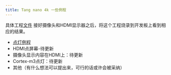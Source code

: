 ```yaml
---
title: Tang nano 4k 一些例程
---
```

具体工程[文件](https://github.com/sipeed/TangNano-4K-example)
接好摄像头和HDMI显示器之后，将这个工程烧录到开发板上看到相应的结果。

- [点灯例程](./../Tang-Nano-Doc/examples/4K_led.md)
- HDMI点屏幕-待更新
- 摄像头显示内容在HDMI上：待更新
- Cortex-m3点灯：待更新
- 其他（有什么想法可以提出来，可行的话或许会被采纳）

